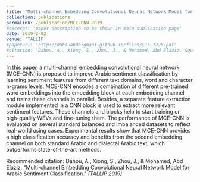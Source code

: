 ```yaml
---
title: "Multi-channel Embedding Convolutional Neural Network Model for Arabic Sentiment Classification"
collection: publications
permalink: /publication/MCE-CNN-2019
#excerpt: 'paper description to be shown in main publication page'
date: 2019-2-02
venue: 'TALLIP'
#paperurl: 'http://dahouabdelghani.github.io/files/C16-1228.pdf'
#citation: 'Dahou, A., Xiong, S., Zhou, J., & Mohamed, Abd Elaziz. &quot;Multi-channel Embedding Convolutional Neural Network Model for Arabic Sentiment Classification.&quot; <i>TALLIP</i>. 1(1).'
---
```


In this paper, a multi-channel embedding convolutional neural network (MCE-CNN) is proposed to improve Arabic sentiment classification by learning sentiment features from different text domains, word and character n-grams levels. MCE-CNN encodes a combination of different pre-trained word embeddings into the embedding block at each embedding channel and trains these channels in parallel. Besides, a separate feature extraction module implemented in a CNN block is used to extract more relevant sentiment features. These channels and blocks help to start training on high-quality WEVs and fine-tuning them. The performance of MCE-CNN is evaluated on several standard balanced and imbalanced datasets to reflect real-world using cases. Experimental results show that MCE-CNN provides a high classification accuracy and benefits from the second embedding channel on both standard Arabic and dialectal Arabic text, which outperforms state-of-the-art methods.

Recommended citation: Dahou, A., Xiong, S., Zhou, J., & Mohamed, Abd Elaziz. "Multi-channel Embedding Convolutional Neural Network Model for Arabic Sentiment Classification." <i>(TALLIP 2019)</i>.


